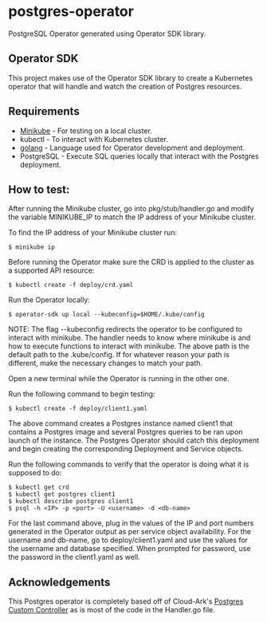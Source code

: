 # postgres-operator
PostgreSQL Operator generated using Operator SDK library.

## Operator SDK
This project makes use of the Operator SDK library to create a Kubernetes operator that
will handle and watch the creation of Postgres resources.

## Requirements

* [Minikube](https://kubernetes.io/docs/setup/minikube/) - For testing on a local cluster.
* kubectl - To interact with Kubernetes cluster.
* [golang](https://golang.org/dl/) - Language used for Operator development and deployment.
* PostgreSQL - Execute SQL queries locally that interact with the Postgres deployment.

## How to test:

After running the Minikube cluster, go into pkg/stub/handler.go and modify the variable MINIKUBE_IP to match the IP address
of your Minikube cluster.

To find the IP address of your Minikube cluster run:

```
$ minikube ip
```

Before running the Operator make sure the CRD is applied to the cluster as a supported API resource:

```
$ kubectl create -f deploy/crd.yaml
```

Run the Operator locally:

```
$ operator-sdk up local --kubeconfig=$HOME/.kube/config
```

NOTE: The flag --kubeconfig redirects the operator to be configured to interact with minikube. 
      The handler needs to know where minikube is and how to execute functions to interact with 
      minikube. The above path is the default path to the .kube/config. If for whatever reason
      your path is different, make the necessary changes to match your path.

Open a new terminal while the Operator is running in the other one.

Run the following command to begin testing:

```
$ kubectl create -f deploy/client1.yaml
```

The above command creates a Postgres instance named client1 that contains a Postgres image 
and several Postgres queries to be ran upon launch of the instance.
The Postgres Operator should catch this deployment and begin creating the corresponding Deployment and Service objects.

Run the following commands to verify that the operator is doing what it is supposed to do:

```
$ kubectl get crd
$ kubectl get postgres client1
$ kubectl describe postgres client1
$ psql -h <IP> -p <port> -U <username> -d <db-name>
```
For the last command above, plug in the values of the IP and port numbers generated in the Operator output
as per service object availability.
For the username and db-name, go to deploy/client1.yaml and use the values for the username and database specified.
When prompted for password, use the password in the client1.yaml as well.

## Acknowledgements
This Postgres operator is completely based off of Cloud-Ark's [Postgres Custom Controller](https://github.com/cloud-ark/kubeplus/tree/master/postgres-crd) as is most of the code in the Handler.go file. 
